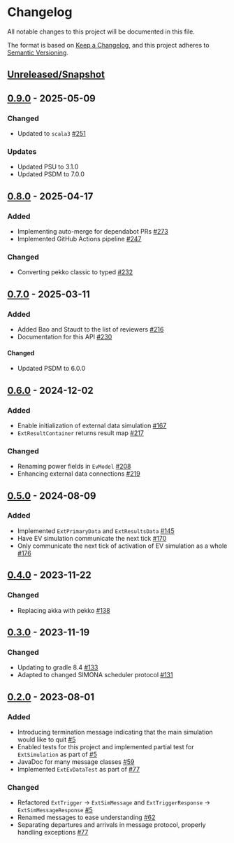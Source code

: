 # Changelog
All notable changes to this project will be documented in this file.

The format is based on [Keep a Changelog](https://keepachangelog.com/en/1.0.0/),
and this project adheres to [Semantic Versioning](https://semver.org/spec/v2.0.0.html).

## [Unreleased/Snapshot]

## [0.9.0] - 2025-05-09

### Changed
- Updated to `scala3` [#251](https://github.com/ie3-institute/simonaAPI/issues/251)

### Updates
- Updated PSU to 3.1.0
- Updated PSDM to 7.0.0

## [0.8.0] - 2025-04-17

### Added
- Implementing auto-merge for dependabot PRs [#273](https://github.com/ie3-institute/simonaAPI/issues/273)
- Implemented GitHub Actions pipeline [#247](https://github.com/ie3-institute/simonaAPI/issues/247)

### Changed
- Converting pekko classic to typed [#232](https://github.com/ie3-institute/simonaAPI/issues/232)

## [0.7.0] - 2025-03-11

### Added
- Added Bao and Staudt to the list of reviewers [#216](https://github.com/ie3-institute/simonaAPI/issues/216)
- Documentation for this API [#230](https://github.com/ie3-institute/simonaAPI/issues/230)

#### Changed
- Updated PSDM to 6.0.0

## [0.6.0] - 2024-12-02

### Added
- Enable initialization of external data simulation [#167](https://github.com/ie3-institute/simonaAPI/issues/167)
- `ExtResultContainer` returns result map [#217](https://github.com/ie3-institute/simonaAPI/issues/217)

### Changed
- Renaming power fields in `EvModel` [#208](https://github.com/ie3-institute/simonaAPI/issues/208)
- Enhancing external data connections [#219](https://github.com/ie3-institute/simonaAPI/issues/219)

## [0.5.0] - 2024-08-09

### Added
- Implemented `ExtPrimaryData` and `ExtResultsData` [#145](https://github.com/ie3-institute/simonaAPI/issues/145)
- Have EV simulation communicate the next tick [#170](https://github.com/ie3-institute/simonaAPI/issues/170)
- Only communicate the next tick of activation of EV simulation as a whole [#176](https://github.com/ie3-institute/simonaAPI/issues/176)

## [0.4.0] - 2023-11-22

### Changed
- Replacing akka with pekko [#138](https://github.com/ie3-institute/simonaAPI/issues/138)

## [0.3.0] - 2023-11-19

### Changed
- Updating to gradle 8.4 [#133](https://github.com/ie3-institute/simonaAPI/issues/133)
- Adapted to changed SIMONA scheduler protocol [#131](https://github.com/ie3-institute/simonaAPI/issues/131)

## [0.2.0] - 2023-08-01

### Added
- Introducing termination message indicating that the main simulation would like to quit [#5](https://github.com/ie3-institute/simonaAPI/issues/5)
- Enabled tests for this project and implemented partial test for `ExtSimulation` as part of [#5](https://github.com/ie3-institute/simonaAPI/issues/5)
- JavaDoc for many message classes [#59](https://github.com/ie3-institute/simonaAPI/issues/59)
- Implemented `ExtEvDataTest` as part of [#77](https://github.com/ie3-institute/simonaAPI/issues/77)

### Changed
- Refactored `ExtTrigger` -> `ExtSimMessage` and `ExtTriggerResponse` -> `ExtSimMessageResponse` [#5](https://github.com/ie3-institute/simonaAPI/issues/5)
- Renamed messages to ease understanding [#62](https://github.com/ie3-institute/simonaAPI/issues/62)
- Separating departures and arrivals in message protocol, properly handling exceptions [#77](https://github.com/ie3-institute/simonaAPI/issues/77)

[Unreleased/Snapshot]: https://github.com/ie3-institute/simonaapi/compare/0.9.0...HEAD
[0.9.0]: https://github.com/ie3-institute/powersystemdatamodel/compare/0.8.0...0.9.0
[0.8.0]: https://github.com/ie3-institute/powersystemdatamodel/compare/0.7.0...0.8.0
[0.7.0]: https://github.com/ie3-institute/powersystemdatamodel/compare/0.6.0...0.7.0
[0.6.0]: https://github.com/ie3-institute/powersystemdatamodel/compare/0.5.0...0.6.0
[0.5.0]: https://github.com/ie3-institute/powersystemdatamodel/compare/0.4.0...0.5.0
[0.4.0]: https://github.com/ie3-institute/powersystemdatamodel/compare/0.3.0...0.4.0
[0.3.0]: https://github.com/ie3-institute/powersystemdatamodel/compare/0.2.0...0.3.0
[0.2.0]: https://github.com/ie3-institute/powersystemdatamodel/compare/e3f0c247d9d2a92840f49412aa729c5f033cb4de...0.2.0
